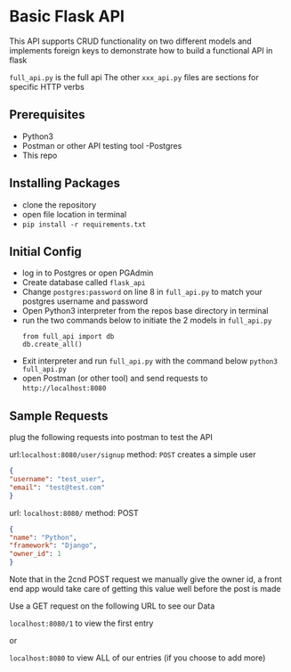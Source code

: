 # Basic Flask API

This API supports CRUD functionality on two different models and implements 
foreign keys to demonstrate how to build a functional API in flask

`full_api.py` is the full api
The other `xxx_api.py` files are sections for specific HTTP verbs

## Prerequisites
- Python3
- Postman or other API testing tool
-Postgres
- This repo

## Installing Packages
- clone the repository
- open file location in terminal
- `pip install -r requirements.txt`

## Initial Config
- log in to Postgres or open PGAdmin
- Create database called `flask_api`
- Change `postgres:password` on line 8 in `full_api.py` to match your postgres username and password
- Open Python3 interpreter from the repos base directory in terminal 
- run the two commands below to initiate the 2 models in `full_api.py`
    ```Python3
   from full_api import db
   db.create_all()
    ```
- Exit interpreter and run `full_api.py` with the command below
    `python3 full_api.py`
- open Postman (or other tool) and send requests to `http://localhost:8080`

## Sample Requests
plug the following requests into postman to test the API

url:`localhost:8080/user/signup` method: `POST`
creates a simple user
```json
{
"username": "test_user",
"email": "test@test.com"
}
```

url: `localhost:8080/` method: POST
```json
{
"name": "Python",
"framework": "Django",
"owner_id": 1
}
```

Note that in the 2cnd POST request we manually give the owner id, a front end app would take care
of getting this value well before the post is made

Use a GET request on the following URL to see our Data

`localhost:8080/1` to view the first entry

or 

`localhost:8080` to view ALL of our entries (if you choose to add more)

